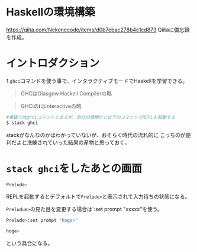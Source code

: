 # Haskellの環境構築

https://qiita.com/Nekonecode/items/d0b7ebac278b4c1cd873
Qiitaに備忘録を作成。

# イントロダクション

1.`ghci`コマンドを使う事で、インタラクティブモードでHaskellを学習できる。

> GHCはGlasgow Haskell Compilerの略

> GHCiの**i**はinteractiveの略

```bash
#書籍ではghciコマンドとあるが、自分の環境だと以下のコマンドでREPLを起動する
$ stack ghci
```

stackがなんなのかはわかっていないが、おそらく時代の流れ的に
こっちのが便利だよと洗練されていった結果の産物と思っておく。

# `stack ghci`をしたあとの画面

```bash
Prelude>
```

REPLを起動するとデフォルトで`Prelude>`と表示されて入力待ちの状態になる。

`Preludue>`の見た目を変更する場合は`:set prompt "xxxxx"を使う。

```bash
Prelude>:set prompt "hoge>"

hoge>
```

という具合になる。
